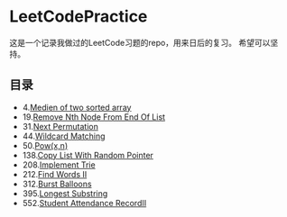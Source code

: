 # LeetCodePractice
这是一个记录我做过的LeetCode习题的repo，用来日后的复习。
希望可以坚持。
## 目录
- 4.[Medien of two sorted array](MedienOfTwoSortedArray.cpp)
- 19.[Remove Nth Node From End Of List](RemoveNthNodeFromEndOfList.cpp)
- 31.[Next Permutation](nextPermutation.cpp)
- 44.[Wildcard Matching](WildcardMatching.cpp)
- 50.[Pow(x,n)](Powx&n.cpp)
- 138.[Copy List With Random Pointer](CopyListWithRandomPointer.cpp)
- 208.[Implement Trie](ImplementTrie.cpp)
- 212.[Find Words II](FindWordsII.cpp)
- 312.[Burst Balloons](BurstBolloons.cpp)
- 395.[Longest Substring](LongestSubstring.cpp)
- 552.[Student Attendance RecordII](StudentAttendanceRecordII.cpp)

